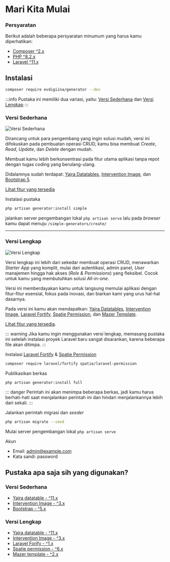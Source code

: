# Mari Kita Mulai

### Persyaratan

Berikut adalah beberapa persyaratan minumum yang harus kamu diperhatikan:
 - [Composer ^2.x](https://getcomposer.org/)
 - [PHP ^8.2.x](https://www.php.net/releases/8.1/en.php)
 - [Laravel ^11.x](http://laravel.com/)

## Instalasi

```sh
composer require evdigiina/generator --dev
```
:::info
Pustaka ini memiliki dua variasi, yaitu: [Versi Sederhana](#versi-sederhana) dan [Versi Lengkap](#versi-lengkap)
:::

### Versi Sederhana

![Versi Sederhana](/simple-version.png)

Dirancang untuk para pengembang yang ingin solusi mudah, versi ini difokuskan pada pembuatan operasi CRUD, kamu bisa membuat _Create_, _Read_, _Update_, dan _Delete_ dengan mudah. 

Membuat kamu lebih berkonsentrasi pada fitur utama aplikasi tanpa repot dengan tugas coding yang berulang-ulang.

Didalamnya sudah terdapat: [Yajra Datatables](https://yajrabox.com/docs/laravel-datatables/master/installation), [Intervention Image](https://image.intervention.io/v2), dan [Bootstrap 5](https://getbootstrap.com/).

[Lihat fitur yang tersedia](features.md)
  
Instalasi pustaka

```sh
php artisan generator:install simple
```

jalankan server pengembangan lokal `php artisan serve` lalu pada _browser_ kamu dapat menuju ```/simple-generators/create/```
  
<hr>

### Versi Lengkap

![Versi Lengkap](/full-version-2.png)

Versi lengkap ini lebih dari sekedar membuat operasi CRUD, menawarkan _Starter App_ yang komplit, mulai dari autentikasi, admin panel, _User_ manajemen hingga hak akses (_Role & Permissions_) yang fleksibel. Cocok untuk kamu yang membutuhkan solusi _All-in-one_.

Versi ini memberdayakan kamu untuk langsung memulai aplikasi dengan fitur-fitur esensial, fokus pada inovasi, dan biarkan kami yang urus hal-hal dasarnya.

Pada versi ini kamu akan mendapatkan: [Yajra Datatables](https://yajrabox.com/docs/laravel-datatables/master/installation), [Intervention Image](https://image.intervention.io/v3), [Laravel Fortify](https://laravel.com/docs/11.x/fortify), [Spatie Permission](https://spatie.be/docs/laravel-permission/v6/installation-laravel), dan [Mazer Template](https://github.com/zuramai/mazer).

[Lihat fitur yang tersedia](features.md#full-version).


::: warning
Jika kamu ingin menggunakan versi lengkap, memasang pustaka ini setelah instalasi proyek Laravel baru sangat disarankan, karena beberapa file akan ditimpa.
:::

Instalasi [Laravel Fortify](https://laravel.com/docs/11.x/fortify) & [Spatie Permission](https://spatie.be/docs/laravel-permission/v6/installation-laravel)


```sh
composer require laravel/fortify spatie/laravel-permission
```

Publikasikan berkas

```sh
php artisan generator:install full
```

::: danger
Perintah ini akan menimpa beberapa berkas, jadi kamu harus berhati-hati saat menjalankan perintah ini dan hindari menjalankannya lebih dari sekali.
:::

Jalankan perintah migrasi dan _seeder_

```sh
php artisan migrate --seed
```

Mulai server pengembangan lokal `php artisan serve`

Akun

- Email: admin@example.com
- Kata sandi: password

## Pustaka apa saja sih yang digunakan? 

### Versi Sederhana

- [Yajra datatable - ^11.x](https://yajrabox.com/docs/laravel-datatables/master/installation)
- [Intervention Image - ^3.x](https://image.intervention.io/v3)
- [Bootstrap - ^5.x](https://getbootstrap.com/)
  
### Versi Lengkap

- [Yajra datatable - ^11.x](https://yajrabox.com/docs/laravel-datatables/master/installation)
- [Intervention Image - ^3.x](https://image.intervention.io/v3)
- [Laravel Forify - ^1.x](https://laravel.com/docs/11.x/fortify)
- [Spatie permission - ^6.x](https://github.com/spatie/laravel-permission)
- [Mazer template - ^2.x](https://github.com/zuramai/mazer/) 